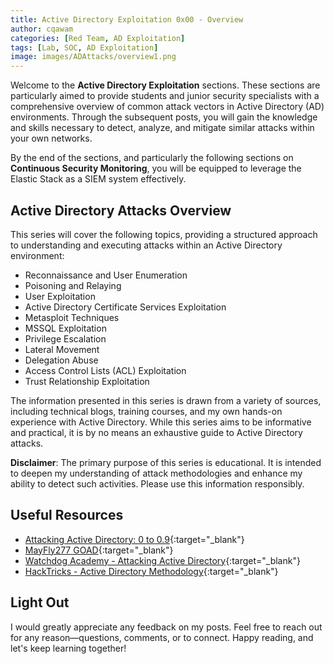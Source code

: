 ```yaml
---
title: Active Directory Exploitation 0x00 - Overview
author: cqawam
categories: [Red Team, AD Exploitation]
tags: [Lab, SOC, AD Exploitation]
image: images/ADAttacks/overview1.png
---
```


Welcome to the **Active Directory Exploitation** sections. These sections are particularly aimed to provide students and junior security specialists with a comprehensive overview of common attack vectors in Active Directory (AD) environments. Through the subsequent posts, you will gain the knowledge and skills necessary to detect, analyze, and mitigate similar attacks within your own networks.

By the end of the sections, and particularly the following sections on **Continuous Security Monitoring**, you will be equipped to leverage the Elastic Stack as a SIEM system effectively.

## Active Directory Attacks Overview
This series will cover the following topics, providing a structured approach to understanding and executing attacks within an Active Directory environment:

- Reconnaissance and User Enumeration
- Poisoning and Relaying
- User Exploitation
- Active Directory Certificate Services Exploitation
- Metasploit Techniques
- MSSQL Exploitation
- Privilege Escalation
- Lateral Movement
- Delegation Abuse
- Access Control Lists (ACL) Exploitation
- Trust Relationship Exploitation

The information presented in this series is drawn from a variety of sources, including technical blogs, training courses, and my own hands-on experience with Active Directory. While this series aims to be informative and practical, it is by no means an exhaustive guide to Active Directory attacks.

**Disclaimer**: The primary purpose of this series is educational. It is intended to deepen my understanding of attack methodologies and enhance my ability to detect such activities. Please use this information responsibly.  


## Useful Resources
- [Attacking Active Directory: 0 to 0.9](https://zer1t0.gitlab.io/posts/attacking_ad/){:target="_blank"}
- [MayFly277 GOAD](https://mayfly277.github.io/categories/goad/){:target="_blank"}
- [Watchdog Academy - Attacking Active Directory](https://watchdogsacademy.gitbook.io/attacking-active-directory){:target="_blank"}
- [HackTricks - Active Directory Methodology](https://book.hacktricks.xyz/windows-hardening/active-directory-methodology){:target="_blank"}


## Light Out
I would greatly appreciate any feedback on my posts. Feel free to reach out for any reason—questions, comments, or to connect. Happy reading, and let's keep learning together!